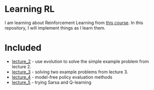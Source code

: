 # Learning RL

I am learning about Reinforcement Learning from [this course](http://www0.cs.ucl.ac.uk/staff/d.silver/web/Teaching.html). In this repository, I will implement things as I learn them.

# Included

 * [lecture_2](lecture_2) - use evolution to solve the simple example problem from lecture 2.
 * [lecture_3](lecture_3) - solving two example problems from lecture 3.
 * [lecture_4](lecture_4) - model-free policy evaluation methods
 * [lecture_5](lecture_5) - trying Sarsa and Q-learning
